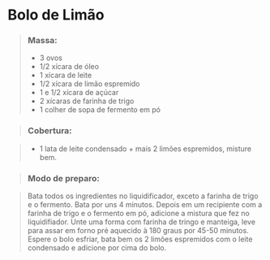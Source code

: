 # Bolo de Limão

> ### Massa:
>
> - 3 ovos
> - 1/2 xícara de óleo
> - 1 xícara de leite 
> - 1/2 xícara de limão espremido
> - 1 e 1/2 xícara de açúcar
> - 2 xícaras de farinha de trigo
> - 1 colher de sopa de fermento em pó

> ### Cobertura:

> - 1 lata de leite condensado + mais 2 limões espremidos, misture bem.


> ### Modo de preparo:

> Bata todos os ingredientes no liquidificador, exceto a farinha de trigo e o fermento. Bata por uns 4 minutos. Depois em um recipiente com a farinha de trigo e o fermento em pó, adicione a mistura que fez no liquidifiador.  Unte uma forma com farinha de tringo e manteiga, leve para assar em forno pré aquecido à 180 graus por 45-50 minutos. Espere o bolo esfriar, bata bem os 2 limões espremidos com o leite condensado e adicione por cima do bolo.

